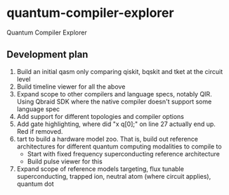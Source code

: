 # quantum-compiler-explorer
Quantum Compiler Explorer

## Development plan


1. Build an initial qasm only comparing qiskit, bqskit and tket at the circuit level
2. Build timeline viewer for all the above
3. Expand scope to other compilers and language specs, notably QIR. Using Qbraid SDK where the native compiler doesn't support some language spec
4. Add support for different topologies and compiler options
5. Add gate highlighting, where did "x q[0];" on line 27 actually end up. Red if removed.
6. tart to build a hardware model zoo. That is, build out reference architectures for different quantum computing modalities to compile to
    - Start with fixed frequency superconducting reference architecture 
    - Build pulse viewer for this
7. Expand scope of reference models targeting, flux tunable superconducting, trapped ion, neutral atom (where circuit applies), quantum dot